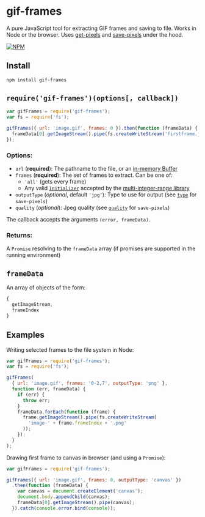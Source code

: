 # gif-frames

A pure JavaScript tool for extracting GIF frames and saving to file. Works in Node or the browser. Uses [get-pixels](https://github.com/scijs/get-pixels) and [save-pixels](https://github.com/scijs/save-pixels) under the hood.

[![NPM](https://nodei.co/npm/gif-frames.png)](https://npmjs.org/package/gif-frames)

## Install

```bash
npm install gif-frames
```

## `require('gif-frames')(options[, callback])`

```javascript
var gifFrames = require('gif-frames');
var fs = require('fs');

gifFrames({ url: 'image.gif', frames: 0 }).then(function (frameData) {
  frameData[0].getImageStream().pipe(fs.createWriteStream('firstframe.jpg'));
});
```

### Options:

* `url` (**required**): The pathname to the file, or an [in-memory Buffer](http://nodejs.org/api/buffer.html)
* `frames` (**required**): The set of frames to extract. Can be one of:
  - `'all'` (gets every frame)
  - Any valid [`Initializer`](https://github.com/smikitky/node-multi-integer-range#initializers) accepted by the [multi-integer-range library](https://github.com/smikitky/node-multi-integer-range)
* `outputType` (*optional*, default `'jpg'`): Type to use for output (see [`type`](https://github.com/scijs/save-pixels#requiresave-pixelsarray-type-options) for `save-pixels`)
* `quality` (*optional*): Jpeg quality (see [`quality`](https://github.com/scijs/save-pixels#requiresave-pixelsarray-type-options) for `save-pixels`)

The callback accepts the arguments `(error, frameData)`.

### Returns:

A `Promise` resolving to the `frameData` array (if promises are supported in the running environment)

## `frameData`

An array of objects of the form:

```javascript
{
  getImageStream,
  frameIndex
}
```

## Examples

Writing selected frames to the file system in Node:

```javascript
var gifFrames = require('gif-frames');
var fs = require('fs');

gifFrames(
  { url: 'image.gif', frames: '0-2,7', outputType: 'png' },
  function (err, frameData) {
    if (err) {
      throw err;
    }
    frameData.forEach(function (frame) {
      frame.getImageStream().pipe(fs.createWriteStream(
        'image-' + frame.frameIndex + '.png'
      ));
    });
  }
);
```

Drawing first frame to canvas in browser (and using a `Promise`):

```javascript
var gifFrames = require('gif-frames');

gifFrames({ url: 'image.gif', frames: 0, outputType: 'canvas' })
  .then(function (frameData) {
    var canvas = document.createElement('canvas');
    document.body.appendChild(canvas);
    frameData[0].getImageStream().pipe(canvas);
  }).catch(console.error.bind(console));
```
